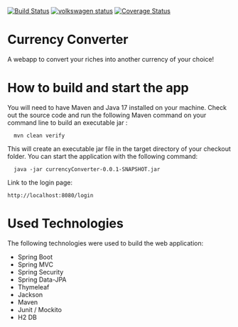 [![Build Status](https://travis-ci.org/superernie77/currencyconverter.svg?branch=master)](https://travis-ci.org/superernie77/currencyconverter)
[![volkswagen status](https://auchenberg.github.io/volkswagen/volkswargen_ci.svg?v=1)](https://github.com/auchenberg/volkswagen)
[![Coverage Status](https://coveralls.io/repos/github/superernie77/currencyconverter/badge.svg?branch=master)](https://coveralls.io/github/superernie77/currencyconverter?branch=master)

# Currency Converter

A webapp to convert your riches into another currency of your choice!

# How to build and start the app

You will need to have Maven and Java 17 installed on your machine. Check out the source code and run the following Maven command on your command line to build an executable jar :

```
  mvn clean verify
```

This will create an executable jar file in the target directory of your checkout folder.
You can start the application with the following command:

```
  java -jar currencyConverter-0.0.1-SNAPSHOT.jar
```

Link to the login page:

```
http://localhost:8080/login
```

# Used Technologies
The following technologies were used to build the web application:
- Spring Boot
- Spring MVC
- Spring Security
- Spring Data-JPA
- Thymeleaf
- Jackson
- Maven
- Junit / Mockito
- H2 DB
